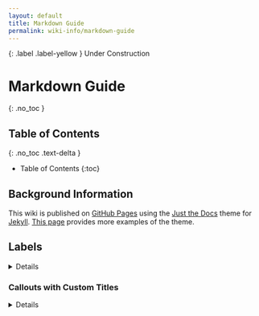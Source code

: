 ```yaml
---
layout: default
title: Markdown Guide
permalink: wiki-info/markdown-guide
---
```


{: .label .label-yellow }
Under Construction

# Markdown Guide
{: .no_toc }

## Table of Contents
{: .no_toc .text-delta }

- Table of Contents
{:toc}

## Background Information

This wiki is published on [GitHub Pages](https://pages.github.com/) using the [Just the Docs](https://just-the-docs.com/) theme for [Jekyll](https://jekyllrb.com/). [This page](https://just-the-docs.github.io/just-the-docs-tests/docs/markdown/) provides more examples of the theme.

## Labels

<details markdown="block">

<div class="code-example" markdown="1">
Default label
{: .label }

Blue label
{: .label .label-blue }

Green label
{: .label .label-green }

Purple lable
{: .label .label-purple }

Yellow label
{: .label .label-yellow }

Red label
{: .label .label-red }
</div>
```markdown
Default label
{: .label }

Blue label
{: .label .label-blue }

Green label
{: .label .label-green }

Purple lable
{: .label .label-purple }

Yellow label
{: .label .label-yellow }

Red label
{: .label .label-red }
```

</details>

## Callouts

<details markdown="block">

<div class="code-example" markdown="1">
{: .highlight }
This is a `highlight` callout.
</div>
```markdown
{: .highlight }
This is a `highlight` callout.
```

<div class="code-example" markdown="1">
{: .important }
This is an `important` callout.
</div>
```markdown
{: .important }
This is an `important` callout.
```

<div class="code-example" markdown="1">
{: .note }
This is a `note` callout.
</div>
```markdown
{: .note }
This is a `note` callout.
```

<div class="code-example" markdown="1">
{: .warning }
This is a `warning` callout.
</div>
```markdown
{: .warning }
This is a `warning` callout.
```

</details>

### Callouts with Custom Titles

<details markdown="block">

<div class="code-example" markdown="1">
{: .highlight-title }
> My Cool Title
>
> This is a `highlight` callout with a custom title.
</div>
```markdown
{: .highlight-title }
> My Cool Title
>
> This is a `highlight` callout with a custom title.
```

<div class="code-example" markdown="1">
{: .important-title }
> Super Duper Important Callout
>
> This is an `important` callout with a custom title.
</div>
```markdown
{: .important-title }
> Super Duper Important Callout
>
> This is an `important` callout with a custom title.
```

</details>
